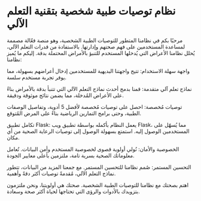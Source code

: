 # نظام توصيات طبية شخصية بتقنية التعلم الآلي
مرحبًا بكم في نظامنا المتطور للتوصيات الطبية الشخصية، وهو منصة فعّالة مصممة لمساعدة المستخدمين على فهم صحتهم وإدارتها. بالاستفادة من قدرات التعلم الآلي، يُحلل نظامنا الأعراض التي يُدخلها المستخدم للتنبؤ بالأمراض المحتملة بدقة. إليكم ما يُميز نظامنا:

واجهة سهلة الاستخدام: تتيح واجهتنا البديهية للمستخدمين إدخال أعراضهم بسهولة، مما يوفر تجربة مستخدم سلسة.

نماذج تعلم آلي متقدمة: قمنا بدمج أحدث نماذج التعلم الآلي التي تتنبأ بدقة بالأمراض بناءً على الأعراض المُدخلة، مما يضمن نتائج موثوقة ودقيقة.

توصيات مُخصصة: احصل على توصيات مُخصصة لأفضل 5 أدوية، وتفاصيل الوصفات الطبية، وحتى برامج التمارين الرياضية بناءً على المرض المُتوقع.

تكامل تطبيق Flask: يعمل النظام بأكمله بواسطة تطبيق ويب Flask، مما يُسهّل على المستخدمين الوصول إليه. استمتع بسهولة الوصول إلى توصيات الرعاية الصحية من أي مكان.

الخصوصية والأمان: نُولي أولوية قصوى لخصوصية المستخدم وأمن البيانات. تُعامل معلوماتك الصحية بسرية تامة، ملتزمين بأعلى معايير الجودة.

التحسين المستمر: صُمم نظامنا للتحسين المستمر. مع جمعنا المزيد من البيانات، تتطور نماذج التعلم الآلي، مُقدمةً توصيات أكثر دقةً وأهمية.

اهتم بصحتك مع نظامنا للتوصيات الطبية الشخصية. صحتك هي أولويتنا، ونحن ملتزمون بتزويدك بالأدوات والرؤى التي تحتاجها لحياة أكثر صحة وسعادة.